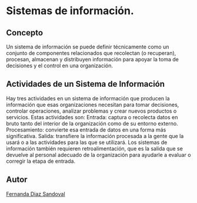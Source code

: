 # Sistemas de información. 

## Concepto 
Un sistema de información se puede definir técnicamente como un conjunto de componentes relacionados que recolectan (o recuperan), procesan, almacenan y distribuyen información para apoyar la toma de decisiones y el control en una organización.

## Actividades de un Sistema de Información
Hay tres actividades en un sistema de información que producen la información que esas organizaciones necesitan para tomar decisiones, controlar operaciones, analizar problemas y crear nuevos productos o servicios. Estas actividades son:
Entrada: captura o recolecta datos en bruto tanto del interior de la organización como de su entorno externo.
Procesamiento: convierte esa entrada de datos en una forma más significativa.
Salida: transfiere la información procesada a la gente que la usará o a las actividades para las que se utilizará.
Los sistemas de información también requieren retroalimentación, que es la salida que se devuelve al personal adecuado de la organización para ayudarle a evaluar o corregir la etapa de entrada.

## Autor
[Fernanda Diaz Sandoval](https://www.linkedin.com/in/lufe-diaz-s/)
